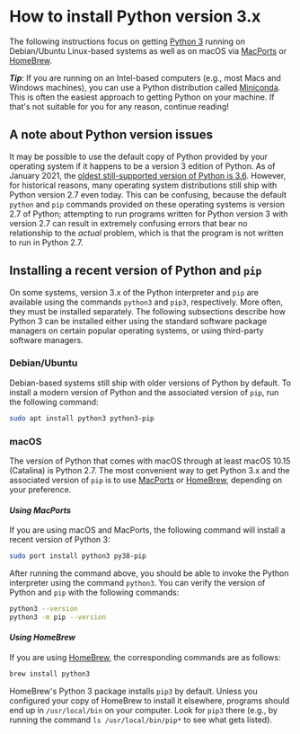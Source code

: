 # How to install Python version 3.x

The following instructions focus on getting [Python 3](https://docs.python.org/3/) running on Debian/Ubuntu Linux-based systems as well as on macOS via [MacPorts](https://www.macports.org) or [HomeBrew](https://brew.sh).

_**Tip**_: If you are running on an Intel-based computers (e.g., most Macs and Windows machines), you can use a Python distribution called [Miniconda](https://docs.conda.io/en/latest/miniconda.html).  This is often the easiest approach to getting Python on your machine.  If that's not suitable for you for any reason, continue reading!


## A note about Python version issues

It may be possible to use the default copy of Python provided by your operating system if it happens to be a version 3 edition of Python.  As of January 2021, the [oldest still-supported version of Python is 3.6](https://www.python.org/downloads/).  However, for historical reasons, many operating system distributions still ship with Python version 2.7 even today. This can be confusing, because the default `python` and `pip` commands provided on these operating systems is version 2.7 of Python; attempting to run programs written for Python version 3 with version 2.7 can result in extremely confusing errors that bear no relationship to the _actual_ problem, which is that the program is not written to run in Python 2.7.


## Installing a recent version of Python and `pip`

On some systems, version 3.x of the Python interpreter and `pip` are available using the commands `python3` and `pip3`, respectively. More often, they must be installed separately.  The following subsections describe how Python 3 can be installed either using the standard software package managers on certain popular operating systems, or using third-party software managers.


### Debian/Ubuntu

Debian-based systems still ship with older versions of Python by
default. To install a modern version of Python and the associated version of `pip`, run the following command:

```sh
sudo apt install python3 python3-pip
```

### macOS

The version of Python that comes with macOS through at least macOS 10.15 (Catalina) is Python 2.7.  The most convenient way to get Python 3.x and the associated version of `pip` is to use [MacPorts](https://www.macports.org) or [HomeBrew](https://brew.sh), depending on your preference.


#### _Using MacPorts_

If you are using macOS and MacPorts, the following command will install a recent version of Python 3:

```sh
sudo port install python3 py38-pip
```

After running the command above, you should be able to invoke the Python interpreter using the command `python3`. You can verify the version of Python and `pip` with the following commands:

```sh
python3 --version
python3 -m pip --version
```

#### _Using HomeBrew_

If you are using [HomeBrew](https://brew.sh), the corresponding commands are as follows:

```sh
brew install python3
```

HomeBrew's Python 3 package installs `pip3` by default.  Unless you configured your copy of HomeBrew to install it elsewhere, programs should end up in `/usr/local/bin` on your computer.  Look for `pip3` there (e.g., by running the command `ls /usr/local/bin/pip*` to see what gets listed).
